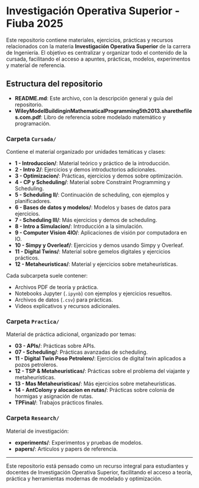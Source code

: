 # Investigación Operativa Superior - Fiuba 2025

Este repositorio contiene materiales, ejercicios, prácticas y recursos relacionados con la materia **Investigación Operativa Superior** de la carrera de Ingeniería. El objetivo es centralizar y organizar todo el contenido de la cursada, facilitando el acceso a apuntes, prácticas, modelos, experimentos y material de referencia.

## Estructura del repositorio

- **README.md**: Este archivo, con la descripción general y guía del repositorio.
- **WileyModelBuildinginMathematicalProgramming5th2013.sharethefiles.com.pdf**: Libro de referencia sobre modelado matemático y programación.

### Carpeta `Cursada/`
Contiene el material organizado por unidades temáticas y clases:
- **1 - Introduccion/**: Material teórico y práctico de la introducción.
- **2 - Intro 2/**: Ejercicios y demos introductorios adicionales.
- **3 - Optimizacion/**: Prácticas, ejercicios y demos sobre optimización.
- **4 - CP y Scheduling/**: Material sobre Constraint Programming y Scheduling.
- **5 - Scheduling II/**: Continuación de scheduling, con ejemplos y planificadores.
- **6 - Bases de datos y modelos/**: Modelos y bases de datos para ejercicios.
- **7 - Scheduling III/**: Más ejercicios y demos de scheduling.
- **8 - Intro a Simulacion/**: Introducción a la simulación.
- **9 - Computer Vision 4IO/**: Aplicaciones de visión por computadora en IO.
- **10 - Simpy y Overleaf/**: Ejercicios y demos usando Simpy y Overleaf.
- **11 - Digital Twins/**: Material sobre gemelos digitales y ejercicios prácticos.
- **12 - Metaheuristicas/**: Material y ejercicios sobre metaheurísticas.

Cada subcarpeta suele contener:
- Archivos PDF de teoría y práctica.
- Notebooks Jupyter (`.ipynb`) con ejemplos y ejercicios resueltos.
- Archivos de datos (`.csv`) para prácticas.
- Videos explicativos y recursos adicionales.

### Carpeta `Practica/`
Material de práctica adicional, organizado por temas:
- **03 - APIs/**: Prácticas sobre APIs.
- **07 - Scheduling/**: Prácticas avanzadas de scheduling.
- **11 - Digital Twin Poso Petrolero/**: Ejercicios de digital twin aplicados a pozos petroleros.
- **12 - TSP & Metaheuristicas/**: Prácticas sobre el problema del viajante y metaheurísticas.
- **13 - Mas Metaheuristicas/**: Más ejercicios sobre metaheurísticas.
- **14 - AntColony y alocacion en rutas/**: Prácticas sobre colonia de hormigas y asignación de rutas.
- **TPFinal/**: Trabajos prácticos finales.

### Carpeta `Research/`
Material de investigación:
- **experiments/**: Experimentos y pruebas de modelos.
- **papers/**: Artículos y papers de referencia.

---

Este repositorio está pensado como un recurso integral para estudiantes y docentes de Investigación Operativa Superior, facilitando el acceso a teoría, práctica y herramientas modernas de modelado y optimización.
